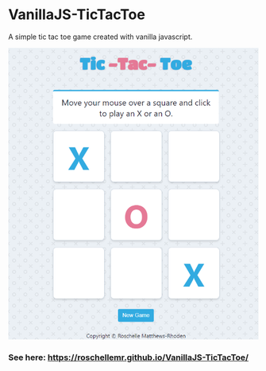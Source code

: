 # VanillaJS-TicTacToe

A simple tic tac toe game created with vanilla javascript.

<img src="tictactoe.png"/>

### See here: https://roschellemr.github.io/VanillaJS-TicTacToe/
